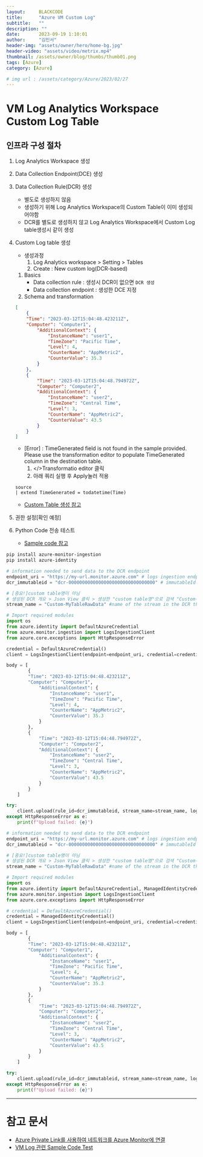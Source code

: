 ```yaml
---
layout:     BLACKCODE
title:      "Azure VM Custom Log"
subtitle:   ""
description: ""
date:       2023-09-19 1:10:01
author:     "김민서"
header-img: "assets/owner/hero/home-bg.jpg"
header-video: "assets/video/metrix.mp4"
thumbnail: /assets/owner/blog/thumbs/thumb01.png
tags: [Azure]
category: [Azure]

# img url : /assets/category/Azure/2023/02/27
---
```


# VM Log Analytics Workspace Custom Log Table

## 인프라 구성 절차
1. Log Analytics Workspace 생성
2. Data Collection Endpoint(DCE) 생성
3. Data Collection Rule(DCR) 생성
    - 별도로 생성하지 않음
    - 생성하기 위해 Log Analytics Workspace의 Custom Table이 이미 생성되어야함 
    - DCR를 별도로 생성하지 않고 Log Analytics Workspace에서 Custom Log table생성시 같이 생성
4. Custom Log table 생성
    - 생성과정
        1. Log Analytics workspace > Setting > Tables
        2. Create : New custom log(DCR-based)
    1. Basics
        - Data collection rule : 생성시 DCR이 없으면 `DCR 생성`
        - Data collection endpoint : 생성한 DCE 지정
    2. Schema and transformation
    ```json
    [
        {
        "Time": "2023-03-12T15:04:48.423211Z",
        "Computer": "Computer1",
            "AdditionalContext": {
                "InstanceName": "user1",
                "TimeZone": "Pacific Time",
                "Level": 4,
                "CounterName": "AppMetric2",
                "CounterValue": 35.3    
            }
        },
        {
            "Time": "2023-03-12T15:04:48.794972Z",
            "Computer": "Computer2",
            "AdditionalContext": {
                "InstanceName": "user2",
                "TimeZone": "Central Time",
                "Level": 3,
                "CounterName": "AppMetric2",
                "CounterValue": 43.5     
            }
        }
    ]
    ```
    - [Error] : TimeGenerated field is not found in the sample provided. Please use the transformation editor to populate TimeGenerated column in the destination table.
        1. </>Transformatio editor 클릭
        2. 아래 쿼리 실행 후 Apply눌러 적용
    ```kql
    source
    | extend TimeGenerated = todatetime(Time)
    ```
    - [Custom Table 생성 참고](https://learn.microsoft.com/en-us/azure/azure-monitor/logs/create-custom-table?tabs=azure-portal-1%2Cazure-portal-2%2Cazure-portal-3)

6. 권한 설정[확인 예정]

7. Python Code 전송 테스트
    - [Sample code 참고](https://learn.microsoft.com/ko-kr/azure/azure-monitor/logs/tutorial-logs-ingestion-code?tabs=python)
```bash
pip install azure-monitor-ingestion
pip install azure-identity
```

```python
# information needed to send data to the DCR endpoint
endpoint_uri = "https://my-url.monitor.azure.com" # logs ingestion endpoint of the DCR
dcr_immutableid = "dcr-00000000000000000000000000000000" # immutableId property of the Data Collection Rule

# [중요!]custom table명이 아님
# 생성된 DCR 개요 > Json View 클릭 > 생성한 "custom table명"으로 검색 "Custom-Text-"으로 시작
stream_name = "Custom-MyTableRawData" #name of the stream in the DCR that represents the destination table

# Import required modules
import os
from azure.identity import DefaultAzureCredential
from azure.monitor.ingestion import LogsIngestionClient
from azure.core.exceptions import HttpResponseError

credential = DefaultAzureCredential()
client = LogsIngestionClient(endpoint=endpoint_uri, credential=credential, logging_enable=True)

body = [
        {
        "Time": "2023-03-12T15:04:48.423211Z",
        "Computer": "Computer1",
            "AdditionalContext": {
                "InstanceName": "user1",
                "TimeZone": "Pacific Time",
                "Level": 4,
                "CounterName": "AppMetric2",
                "CounterValue": 35.3    
            }
        },
        {
            "Time": "2023-03-12T15:04:48.794972Z",
            "Computer": "Computer2",
            "AdditionalContext": {
                "InstanceName": "user2",
                "TimeZone": "Central Time",
                "Level": 3,
                "CounterName": "AppMetric2",
                "CounterValue": 43.5     
            }
        }
    ]

try:
    client.upload(rule_id=dcr_immutableid, stream_name=stream_name, logs=body)
except HttpResponseError as e:
    print(f"Upload failed: {e}")
```

```python
# information needed to send data to the DCR endpoint
endpoint_uri = "https://my-url.monitor.azure.com" # logs ingestion endpoint of the DCR
dcr_immutableid = "dcr-00000000000000000000000000000000" # immutableId property of the Data Collection Rule

# [중요!]custom table명이 아님
# 생성된 DCR 개요 > Json View 클릭 > 생성한 "custom table명"으로 검색 "Custom-Text-"으로 시작
stream_name = "Custom-MyTableRawData" #name of the stream in the DCR that represents the destination table

# Import required modules
import os
from azure.identity import DefaultAzureCredential, ManagedIdentityCredential
from azure.monitor.ingestion import LogsIngestionClient
from azure.core.exceptions import HttpResponseError

# credential = DefaultAzureCredential()
credential = ManagedIdentityCredential()
client = LogsIngestionClient(endpoint=endpoint_uri, credential=credential, logging_enable=True)

body = [
        {
        "Time": "2023-03-12T15:04:48.423211Z",
        "Computer": "Computer1",
            "AdditionalContext": {
                "InstanceName": "user1",
                "TimeZone": "Pacific Time",
                "Level": 4,
                "CounterName": "AppMetric2",
                "CounterValue": 35.3    
            }
        },
        {
            "Time": "2023-03-12T15:04:48.794972Z",
            "Computer": "Computer2",
            "AdditionalContext": {
                "InstanceName": "user2",
                "TimeZone": "Central Time",
                "Level": 3,
                "CounterName": "AppMetric2",
                "CounterValue": 43.5     
            }
        }
    ]

try:
    client.upload(rule_id=dcr_immutableid, stream_name=stream_name, logs=body)
except HttpResponseError as e:
    print(f"Upload failed: {e}")
```

---

# 참고 문서
- [Azure Private Link를 사용하여 네트워크를 Azure Monitor에 연결](https://learn.microsoft.com/ko-kr/azure/azure-monitor/logs/private-link-security)
- [VM Log 관련 Sample Code Test](https://learn.microsoft.com/ko-kr/azure/azure-monitor/logs/tutorial-logs-ingestion-code?tabs=net)
